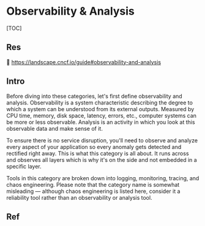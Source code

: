 # Observability & Analysis

[TOC]



## Res
📂 https://landscape.cncf.io/guide#observability-and-analysis



## Intro
Before diving into these categories, let's first define observability and analysis. Observability is a system characteristic describing the degree to which a system can be understood from its external outputs. Measured by CPU time, memory, disk space, latency, errors, etc., computer systems can be more or less observable. Analysis is an activity in which you look at this observable data and make sense of it.

To ensure there is no service disruption, you'll need to observe and analyze every aspect of your application so every anomaly gets detected and rectified right away. This is what this category is all about. It runs across and observes all layers which is why it's on the side and not embedded in a specific layer.

Tools in this category are broken down into logging, monitoring, tracing, and chaos engineering. Please note that the category name is somewhat misleading — although chaos engineering is listed here, consider it a reliability tool rather than an observability or analysis tool.



## Ref

